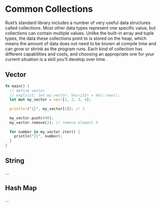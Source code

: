 Common Collections
====

Rust’s standard library includes a number of very useful data structures called collections. Most other data types represent one specific value, but collections can contain multiple values. Unlike the built-in array and tuple types, the data these collections point to is stored on the heap, which means the amount of data does not need to be known at compile time and can grow or shrink as the program runs. Each kind of collection has different capabilities and costs, and choosing an appropriate one for your current situation is a skill you’ll develop over time.

## Vector

```rust
fn main() {
  // define vector
  // explicit: let my_vector: Vec<i32> = Vec::new();
  let mut my_vector = vec![1, 2, 3, 4];
  
  println!("{}", my_vector[2]); // 3
  
  my_vector.push(490);
  my_vector.remove(2); // remove element 3
  
  for number in my_vector.iter() {
    println("{}", number);
  }
}
```

## String

…

## Hash Map

…
